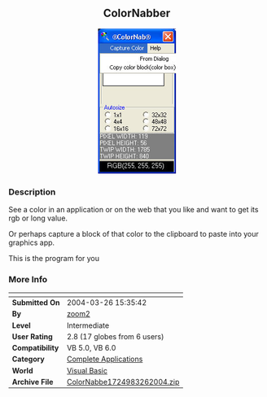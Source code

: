 ﻿<div align="center">

## ColorNabber

<img src="PIC20043261541384631.jpg">
</div>

### Description

See a color in an application or on the web that you like and want to get its rgb or long value.

Or perhaps capture a block of that color to the clipboard to paste into your graphics app.

This is the program for you
 
### More Info
 


<span>             |<span>
---                |---
**Submitted On**   |2004-03-26 15:35:42
**By**             |[zoom2](https://github.com/Planet-Source-Code/PSCIndex/blob/master/ByAuthor/zoom2.md)
**Level**          |Intermediate
**User Rating**    |2.8 (17 globes from 6 users)
**Compatibility**  |VB 5\.0, VB 6\.0
**Category**       |[Complete Applications](https://github.com/Planet-Source-Code/PSCIndex/blob/master/ByCategory/complete-applications__1-27.md)
**World**          |[Visual Basic](https://github.com/Planet-Source-Code/PSCIndex/blob/master/ByWorld/visual-basic.md)
**Archive File**   |[ColorNabbe1724983262004\.zip](https://github.com/Planet-Source-Code/zoom2-colornabber__1-52677/archive/master.zip)








